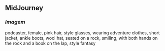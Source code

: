 ## MidJourney ##

### **_Imagem_** ###  

podcaster, female, pink hair, style glasses, wearing adventure clothes, short jacket,
ankle boots, wool hat, seated on a rock, smiling, with both hands on the rock and a book 
on the lap, style fantasy
